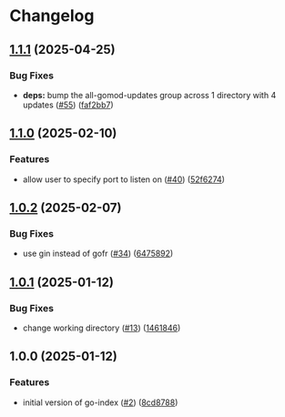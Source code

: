 # Changelog

## [1.1.1](https://github.com/mauhlik/go-index/compare/v1.1.0...v1.1.1) (2025-04-25)


### Bug Fixes

* **deps:** bump the all-gomod-updates group across 1 directory with 4 updates ([#55](https://github.com/mauhlik/go-index/issues/55)) ([faf2bb7](https://github.com/mauhlik/go-index/commit/faf2bb7a9bc07d92a316ed840df3c81018d230e5))

## [1.1.0](https://github.com/mauhlik/go-index/compare/v1.0.2...v1.1.0) (2025-02-10)


### Features

* allow user to specify port to listen on ([#40](https://github.com/mauhlik/go-index/issues/40)) ([52f6274](https://github.com/mauhlik/go-index/commit/52f6274451796dd43a4f02bd9012d5671fbf181c))

## [1.0.2](https://github.com/mauhlik/go-index/compare/v1.0.1...v1.0.2) (2025-02-07)


### Bug Fixes

* use gin instead of gofr ([#34](https://github.com/mauhlik/go-index/issues/34)) ([6475892](https://github.com/mauhlik/go-index/commit/64758926b66569cccc07ff71b1bfc441057303a4))

## [1.0.1](https://github.com/mauhlik/go-index/compare/v1.0.0...v1.0.1) (2025-01-12)


### Bug Fixes

* change working directory ([#13](https://github.com/mauhlik/go-index/issues/13)) ([1461846](https://github.com/mauhlik/go-index/commit/1461846d2048fc8d4382a96b084c251f089b773f))

## 1.0.0 (2025-01-12)


### Features

* initial version of go-index ([#2](https://github.com/mauhlik/go-index/issues/2)) ([8cd8788](https://github.com/mauhlik/go-index/commit/8cd87886c43b7e0fa1a16954d58475382390050a))
